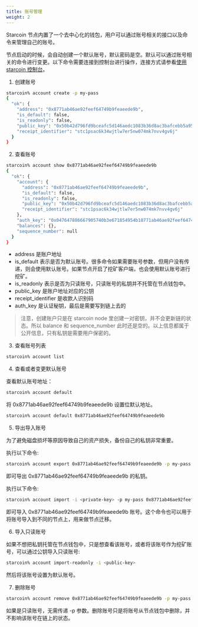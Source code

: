 ```yaml
---
title: 账号管理
weight: 2
---
```


Starcoin 节点内置了一个去中心化的钱包，用户可以通过账号相关的接口以及命令来管理自己的账号。

<!--more-->

节点启动的时候，会自动创建一个默认账号，默认密码是空。默认可以通过账号相关的命令进行变更。以下命令需要连接到控制台进行操作，连接方式请参看[使用 starcoin 控制台](../console)。

 1. 创建账号

```bash
starcoin% account create -p my-pass
{
  "ok": {
    "address": "0x8771ab46ae92feef64749b9feaeede9b",
    "is_default": false,
    "is_readonly": false,
    "public_key": "0x50b42d796fd9bceafc5d146aedc1083b36d8ac3bafcebb5a9532a02d9b0f6dbb",
    "receipt_identifier": "stc1psac6k34wjtlw7er5nw074mk7nvv4gv6j"
  }
}
```

2. 查看账号

```bash
starcoin% account show 0x8771ab46ae92feef64749b9feaeede9b
{
  "ok": {
    "account": {
      "address": "0x8771ab46ae92feef64749b9feaeede9b",
      "is_default": false,
      "is_readonly": false,
      "public_key": "0x50b42d796fd9bceafc5d146aedc1083b36d8ac3bafcebb5a9532a02d9b0f6dbb",
      "receipt_identifier": "stc1psac6k34wjtlw7er5nw074mk7nvv4gv6j"
    },
    "auth_key": "0x047647886667905740b3e671854954b18771ab46ae92feef64749b9feaeede9b",
    "balances": {},
    "sequence_number": null
  }
}
```

- address 是账户地址
- is_default 表示是否为默认账号。很多命令如果需要账号参数，但用户没有传递，则会使用默认账号。如果节点开启了挖矿客户端，也会使用默认账号进行挖矿。
- is_readonly 表示是否为只读账号，只读账号的私钥并不托管在节点钱包中。  
- public_key 是账户地址对应的公钥
- receipt_identifier 是收款人识别码  
- auth_key 是认证秘钥，最后是需要写到链上去的

> 注意，创建账户只是在 starcoin node 里创建一对密钥，并不会更新链的状态。所以 balance 和  sequence_number 此时还是空的。以上信息都属于公开信息，只有私钥是需要用户保密的。


3. 查看账号列表

```bash
starcoin% account list
```

4. 查看或者变更默认账号

查看默认账号地址：

```bash
starcoin% account default
```
将 0x8771ab46ae92feef64749b9feaeede9b 设置位默认地址。
```bash
starcoin% account default 0x8771ab46ae92feef64749b9feaeede9b
```

5. 导出导入账号

为了避免磁盘损坏等原因导致自己的资产损失，备份自己的私钥非常重要。

执行以下命令: 
```bash
starcoin% account export 0x8771ab46ae92feef64749b9feaeede9b -p my-pass
```
即可导出 0x8771ab46ae92feef64749b9feaeede9b 的私钥。

执行以下命令:

```bash
starcoin% account import -i <private-key> -p my-pass 0x8771ab46ae92feef64749b9feaeede9b
```

即可导入 0x8771ab46ae92feef64749b9feaeede9b 账号。这个命令也可以用于将账号导入到不同的节点上，用来做节点迁移。

6. 导入只读账号

如果不想把私钥托管在节点钱包中，只是想查看该账号，或者将该账号作为挖矿账号，可以通过公钥导入只读账号:

```bash
starcoin% account import-readonly -i <public-key>  
```

然后将该账号设置为默认账号。

7. 删除账号

```bash
starcoin% account remove 0x8771ab46ae92feef64749b9feaeede9b -p my-pass
```

如果是只读账号，无需传递 -p 参数。删除账号只是将账号从节点钱包中删除，并不影响该账号在链上的状态。